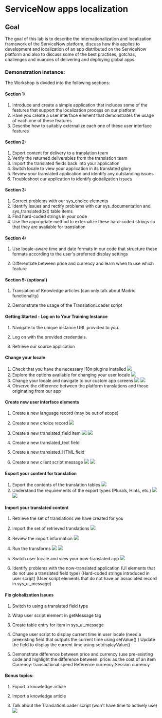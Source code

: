 # ServiceNow apps localization

## Goal

The goal of this lab is to describe the internationalization and localization 
framework of the ServiceNow platform, discuss how this applies to development 
and localization of an app distributed on the ServiceNow platform and also to 
discuss some of the best practises, gotchas, challenges and nuances of 
delivering and deploying global apps.  

### Demonstration instance:



The Workshop is divided into the following sections:
#### Section 1:
1. Introduce and create a simple application that includes some of the 
features that support the localization process on our platform.
1. Have you create a user interface element that demonstrates the usage of 
each one of these features
1. Describe how to suitably externalize each one of these user interface features

#### Section 2:
1. Export content for delivery to a translation team
1. Verify the returned deliverables from the translation team
1. Import the translated fields back into your application
1. Switch locale to view your application in its translated glory
1. Review your translated application and identify any outstanding issues
1. Troubleshoot our application to identify globalization issues

#### Section 3:
1. Correct problems with our sys_choice elements
1. Identify issues and rectify problems with our sys_documentation and
sys_translated(txt) table items
1. Find hard-coded strings in your code
1. Use the appropriate method to externalize these hard-coded strings so 
that they are available for translation

#### Section 4:
1. Use locale-aware time and date formats in our code that structure these
formats according to the user's preferred display settings

1. Differentiate between price and currency and learn when to use which feature


#### Section 5: (optional)
1. Translation of Knowledge articles (can only talk about Madrid functionality)

1. Demonstrate the usage of the TranslationLoader script


#### Getting Started - Log on to Your Training Instance 

1. Navigate to the unique instance URL provided to you. 

1. Log on with the provided credentials. 

1. Retrieve our source application


#### Change your locale

1. Check that you have the necessary i18n plugins installed
![](./images/checkplugins.png) 
1. Explore the options available for changing your user locale
![](./images/showlanguageonlogin.png)
1. Change your locale and navigate to our custom app screens
![](./images/logininfrench.png)
![](./images/systemsettingschooselocale.png)
1. Observe the difference between the platform translations and those 
originating from our app


#### Create new user interface elements
1. Create a new language record (may be out of scope)

1. Create a new choice record
![](./images/createchoice.png)
1. Create a new translated_field item
![](./images/translatefield.png)
![](./images/translatefieldsv.png)
1. Create a new translated_text field

1. Create a new translated_HTML field

1. Create a new client script message
![](./images/getmessage.png)
![](./images/createmessage.png)

#### Export your content for translation
1. Export the contents of the translation tables
![](./images/export_choices.png)
1. Understand the requirements of the export types (Plurals, Hints, etc.)
![](./images/excel_choices_export.png)
![](./images/export_choices_xlsx.png)

#### Import your translated content

1. Retrieve the set of translations we have created for you

1. Import the set of retrieved translations
![](./images/import_from_excel.png)

1. Review the import information
![](./images/import_from_excel_sv.png)
1. Run the transforms
![](./images/syschoice_importset.png)
![](./images/sys_choice_runTransform.png)
1. Switch user locale and view your now-translated app
![](./images/check_application.png)
1. Identify problems with the now-translated application
(UI elements that do not use a translated field type)
(Hard-coded strings introduced in user script)
(User script elements that do not have an associated record in sys_ui_message)


#### Fix globalization issues

1. Switch to using a translated field type

1. Wrap user script element in getMessage tag

1. Create table entry for item in sys_ui_message

1. Change user script to display current time in user locale
(need a preexisting field that outputs the current time using setValue() )
Update the field to display the current time using setdisplayValue()

1. Demonstrate difference between price and currency
(use pre-existing code and highlight the difference between:
price: as the cost of an item
Currency: transactional spend
Reference currency
Session currency


#### Bonus topics:

1. Export a knowledge article

1. Import a knowledge article

1. Talk about the TranslationLoader script 
(won't have time to actively use)
![](./images/translationLoader.png)


